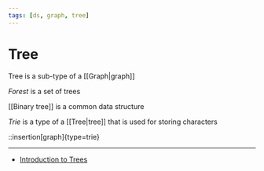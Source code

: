 ```yaml
---
tags: [ds, graph, tree]
---
```


# Tree

Tree is a sub-type of a [[Graph|graph]]

_Forest_ is a set of trees

[[Binary tree]] is a common data structure

<!--

Дерево -- это [[Graph connectivity|связный]] [[Graph cyclicity|ациклический]] граф


viz:
:::
graph {
bgcolor = transparent
fontname = Nunito
fontsize = 10
node [
fixedsize = true
shape = circle
width = 0.1
height = 0.1
fontname = Nunito
fontsize = 0
fillcolor = black
style = filled
]
edge [
arrowsize = 1
arrowhead = open
]
a -- b -- с
f -- {e, d}
e -- {g, h}
d -- i
k -- {l, m, n}
}
:::
_Лес_ -- это множество _деревьев_

Root node

## Типы

- [[Linked List]]!en[](Linked list)

### Rooted tree

viz:
:::
digraph {
bgcolor = transparent
fontname = Nunito
fontsize = 10
node [
fixedsize = true
shape = circle
width = .1
height = .1
fontname = Nunito
fontsize = 0
fillcolor = black
style = filled
]
edge [
arrowsize = 0.6
arrowhead = open
]
subgraph cluster_0 {
label = "In-tree"
a [fillcolor = dodgerblue color = dodgerblue]
{d, e} -> b
{f, g} -> c
{b, c} -> a
}
subgraph cluster_1 {
label = "Out-tree"
1 [fillcolor = forestgreen color = forestgreen]
1 -> {2, 3}
2 -> {4, 5}
3 -> 6
}
}
:::

### Заметки

- :mark[!] Любое дерево является [[Двудольный граф|двудольным графом]]
-->



*Trie* is a type of a [[Tree|tree]] that is used for storing characters

::insertion[graph]{type=trie}


---

- [Introduction to Trees](https://www.youtube.com/watch?v=1-l_UOFi1Xw)
